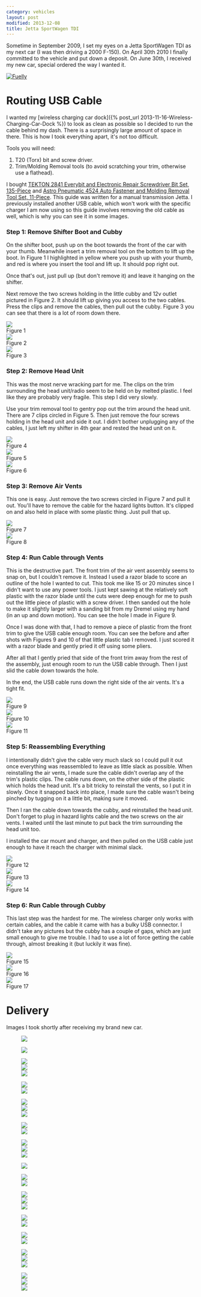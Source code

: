 ```yaml
---
category: vehicles
layout: post
modified: 2013-12-08
title: Jetta SportWagen TDI
---
```


Sometime in September 2009, I set my eyes on a Jetta SportWagen TDI as my next car (I was then driving a 2000 F-150).
On April 30th 2010 I finally committed to the vehicle and put down a deposit. On June 30th, I received my new car,
special ordered the way I wanted it.

[![Fuelly](http://mefi.us/images/fuelly/sig-us/46669.png)](http://www.fuelly.com/driver/Robpol86/jetta)

# Routing USB Cable

I wanted my [wireless charging car dock]({% post_url 2013-11-16-Wireless-Charging-Car-Dock %}) to look as clean as
possible so I decided to run the cable behind my dash. There is a surprisingly large amount of space in there. This is
how I took everything apart, it's not too difficult.

Tools you will need:

1. T20 (Torx) bit and screw driver.
2. Trim/Molding Removal tools (to avoid scratching your trim, otherwise use a flathead).

I bought [TEKTON 2841 Everybit and Electronic Repair Screwdriver Bit Set,
135-Piece](http://www.amazon.com/gp/product/B008HYVG6I) and [Astro Pneumatic 4524 Auto Fastener and Molding Removal
Tool Set, 11-Piece](http://www.amazon.com/gp/product/B005NMCE04). This guide was written for a manual transmission
Jetta. I previously installed another USB cable, which won't work with the specific charger I am now using so this
guide involves removing the old cable as well, which is why you can see it in some images.

### Step 1: Remove Shifter Boot and Cubby

On the shifter boot, push up on the boot towards the front of the car with your thumb. Meanwhile insert a trim removal
tool on the bottom to lift up the boot. In Figure 1 I highlighted in yellow where you push up with your thumb, and red
is where you insert the tool and lift up. It should pop right out.

Once that's out, just pull up (but don't remove it) and leave it hanging on the shifter.

Next remove the two screws holding in the little cubby and 12v outlet pictured in Figure 2. It should lift up giving
you access to the two cables. Press the clips and remove the cables, then pull out the cubby. Figure 3 you can see that
there is a lot of room down there.

<div class="row">
    <!-- qi_attempt4_3.jpg -->
    <div class="col-xs-12 col-sm-6 col-lg-4">
        <div class="thumbnail">
            <a href="http://imgur.com/NWCmESI">
                <img src="http://i.imgur.com/NWCmESIm.jpg" class="img-responsive img-thumbnail">
            </a>
            <div class="caption">Figure 1</div>
        </div>
    </div>
    <!-- qi_attempt4_4.jpg -->
    <div class="col-xs-12 col-sm-6 col-lg-4">
        <div class="thumbnail">
            <a href="http://imgur.com/nbwMYCw">
                <img src="http://i.imgur.com/nbwMYCwm.jpg" class="img-responsive img-thumbnail">
            </a>
            <div class="caption">Figure 2</div>
        </div>
    </div>
    <!-- qi_attempt4_5.jpg -->
    <div class="col-xs-12 col-sm-6 col-lg-4">
        <div class="thumbnail">
            <a href="http://imgur.com/k41ZdxS">
                <img src="http://i.imgur.com/k41ZdxSm.jpg" class="img-responsive img-thumbnail">
            </a>
            <div class="caption">Figure 3</div>
        </div>
    </div>
</div>

### Step 2: Remove Head Unit

This was the most nerve wracking part for me. The clips on the trim surrounding the head unit/radio seem to be held on
by melted plastic. I feel like they are probably very fragile. This step I did very slowly.

Use your trim removal tool to gentry pop out the trim around the head unit. There are 7 clips circled in Figure 5. Then
just remove the four screws holding in the head unit and side it out. I didn't bother unplugging any of the cables, I
just left my shifter in 4th gear and rested the head unit on it.

<div class="row">
    <!-- qi_attempt4_6.jpg -->
    <div class="col-xs-12 col-sm-6 col-lg-4">
        <div class="thumbnail">
            <a href="http://imgur.com/RjFyVQp">
                <img src="http://i.imgur.com/RjFyVQpm.jpg" class="img-responsive img-thumbnail">
            </a>
            <div class="caption">Figure 4</div>
        </div>
    </div>
    <!-- qi_attempt4_7.jpg -->
    <div class="col-xs-12 col-sm-6 col-lg-4">
        <div class="thumbnail">
            <a href="http://imgur.com/PJJv47m">
                <img src="http://i.imgur.com/PJJv47mm.jpg" class="img-responsive img-thumbnail">
            </a>
            <div class="caption">Figure 5</div>
        </div>
    </div>
    <!-- qi_attempt4_8.jpg -->
    <div class="col-xs-12 col-sm-6 col-lg-4">
        <div class="thumbnail">
            <a href="http://imgur.com/ZxgLd1i">
                <img src="http://i.imgur.com/ZxgLd1im.jpg" class="img-responsive img-thumbnail">
            </a>
            <div class="caption">Figure 6</div>
        </div>
    </div>
</div>

### Step 3: Remove Air Vents

This one is easy. Just remove the two screws circled in Figure 7 and pull it out. You'll have to remove the cable for
the hazard lights button. It's clipped on and also held in place with some plastic thing. Just pull that up.

<div class="row">
    <!-- qi_attempt4_9.jpg -->
    <div class="col-xs-12 col-sm-6">
        <div class="thumbnail">
            <a href="http://imgur.com/Ww02qMK">
                <img src="http://i.imgur.com/Ww02qMKl.jpg" class="img-responsive img-thumbnail">
            </a>
            <div class="caption">Figure 7</div>
        </div>
    </div>
    <!-- qi_attempt4_10.jpg -->
    <div class="col-xs-12 col-sm-6">
        <div class="thumbnail">
            <a href="http://imgur.com/jX1kQG4">
                <img src="http://i.imgur.com/jX1kQG4l.jpg" class="img-responsive img-thumbnail">
            </a>
            <div class="caption">Figure 8</div>
        </div>
    </div>
</div>

### Step 4: Run Cable through Vents

This is the destructive part. The front trim of the air vent assembly seems to snap on, but I couldn't remove it.
Instead I used a razor blade to score an outline of the hole I wanted to cut. This took me like 15 or 20 minutes since
I didn't want to use any power tools. I just kept sawing at the relatively soft plastic with the razor blade until the
cuts were deep enough for me to push out the little piece of plastic with a screw driver. I then sanded out the hole to
make it slightly larger with a sanding bit from my Dremel using my hand (in an up and down motion). You can see the
hole I made in Figure 9.

Once I was done with that, I had to remove a piece of plastic from the front trim to give the USB cable enough room.
You can see the before and after shots with Figures 9 and 10 of that little plastic tab I removed. I just scored it
with a razor blade and gently pried it off using some pliers.

After all that I gently pried that side of the front trim away from the rest of the assembly, just enough room to run
the USB cable through. Then I just slid the cable down towards the hole.

In the end, the USB cable runs down the right side of the air vents. It's a tight fit.

<div class="row">
    <!-- qi_attempt4_11.jpg -->
    <div class="col-xs-12 col-sm-6 col-lg-4">
        <div class="thumbnail">
            <a href="http://imgur.com/oEIw1kS">
                <img src="http://i.imgur.com/oEIw1kSm.jpg" class="img-responsive img-thumbnail">
            </a>
            <div class="caption">Figure 9</div>
        </div>
    </div>
    <!-- qi_attempt4_12.jpg -->
    <div class="col-xs-12 col-sm-6 col-lg-4">
        <div class="thumbnail">
            <a href="http://imgur.com/lwmxAvc">
                <img src="http://i.imgur.com/lwmxAvcm.jpg" class="img-responsive img-thumbnail">
            </a>
            <div class="caption">Figure 10</div>
        </div>
    </div>
    <!-- qi_attempt4_13.jpg -->
    <div class="col-xs-12 col-sm-6 col-lg-4">
        <div class="thumbnail">
            <a href="http://imgur.com/7O0EUpU">
                <img src="http://i.imgur.com/7O0EUpUm.jpg" class="img-responsive img-thumbnail">
            </a>
            <div class="caption">Figure 11</div>
        </div>
    </div>
</div>

### Step 5: Reassembling Everything

I intentionally didn't give the cable very much slack so I could pull it out once everything was reassembled to leave
as little slack as possible. When reinstalling the air vents, I made sure the cable didn't overlap any of the trim's
plastic clips. The cable runs down, on the other side of the plastic which holds the head unit. It's a bit tricky to
reinstall the vents, so I put it in slowly. Once it snapped back into place, I made sure the cable wasn't being pinched
by tugging on it a little bit, making sure it moved.

Then I ran the cable down towards the cubby, and reinstalled the head unit. Don't forget to plug in hazard lights cable
and the two screws on the air vents. I waited until the last minute to put back the trim surrounding the head unit too.

I installed the car mount and charger, and then pulled on the USB cable just enough to have it reach the charger with
minimal slack.

<div class="row">
    <!-- qi_attempt4_14.jpg -->
    <div class="col-xs-12 col-sm-6 col-lg-4">
        <div class="thumbnail">
            <a href="http://imgur.com/wzcOYuQ">
                <img src="http://i.imgur.com/wzcOYuQm.jpg" class="img-responsive img-thumbnail">
            </a>
            <div class="caption">Figure 12</div>
        </div>
    </div>
    <!-- qi_attempt4_15.jpg -->
    <div class="col-xs-12 col-sm-6 col-lg-4">
        <div class="thumbnail">
            <a href="http://imgur.com/2CMNydn">
                <img src="http://i.imgur.com/2CMNydnm.jpg" class="img-responsive img-thumbnail">
            </a>
            <div class="caption">Figure 13</div>
        </div>
    </div>
    <!-- qi_attempt4_16.jpg -->
    <div class="col-xs-12 col-sm-6 col-lg-4">
        <div class="thumbnail">
            <a href="http://imgur.com/nd3whf1">
                <img src="http://i.imgur.com/nd3whf1m.jpg" class="img-responsive img-thumbnail">
            </a>
            <div class="caption">Figure 14</div>
        </div>
    </div>
</div>

### Step 6: Run Cable through Cubby

This last step was the hardest for me. The wireless charger only works with certain cables, and the cable it came with
has a bulky USB connector. I didn't take any pictures but the cubby has a couple of gaps, which are just small enough
to give me trouble. I had to use a lot of force getting the cable through, almost breaking it (but luckily it was
fine).

<div class="row">
    <!-- qi_attempt4_17.jpg -->
    <div class="col-xs-12 col-sm-6 col-lg-4">
        <div class="thumbnail">
            <a href="http://imgur.com/55krwnA">
                <img src="http://i.imgur.com/55krwnAm.jpg" class="img-responsive img-thumbnail">
            </a>
            <div class="caption">Figure 15</div>
        </div>
    </div>
    <!-- qi_attempt4_18.jpg -->
    <div class="col-xs-12 col-sm-6 col-lg-4">
        <div class="thumbnail">
            <a href="http://imgur.com/7lHFKUv">
                <img src="http://i.imgur.com/7lHFKUvm.jpg" class="img-responsive img-thumbnail">
            </a>
            <div class="caption">Figure 16</div>
        </div>
    </div>
    <!-- execution4.jpg -->
    <div class="col-xs-12 col-sm-6 col-lg-4">
        <div class="thumbnail">
            <a href="http://imgur.com/7WTPx0v">
                <img src="http://i.imgur.com/7WTPx0v.jpg" class="img-responsive img-thumbnail">
            </a>
            <div class="caption">Figure 17</div>
        </div>
    </div>
</div>

# Delivery

Images I took shortly after receiving my brand new car.

<figure><a href="http://imgur.com/T640Q"><div class="annotparent"><img src="http://i.imgur.com/T640Ql.jpg"></div></a></figure>

<figure><a href="http://imgur.com/vT2SN"><div class="annotparent"><img src="http://i.imgur.com/vT2SNl.jpg"></div></a></figure>

<figure class="third">
    <a href="http://imgur.com/TQ3BH"><div class="annotparent"><img src="http://i.imgur.com/TQ3BHm.jpg"></div></a>
    <a href="http://imgur.com/g3vnR"><div class="annotparent"><img src="http://i.imgur.com/g3vnRm.jpg"></div></a>
    <a href="http://imgur.com/Y2ziD"><div class="annotparent"><img src="http://i.imgur.com/Y2ziDm.jpg"></div></a>
    <figcaption></figcaption>
</figure>

<figure class="half">
    <a href="http://imgur.com/eLut3"><div class="annotparent"><img src="http://i.imgur.com/eLut3m.jpg"></div></a>
    <a href="http://imgur.com/PEDQH"><div class="annotparent"><img src="http://i.imgur.com/PEDQHm.jpg"></div></a>
    <figcaption></figcaption>
</figure>

<figure class="third">
    <a href="http://imgur.com/wtvxY"><div class="annotparent"><img src="http://i.imgur.com/wtvxYm.jpg"></div></a>
    <a href="http://imgur.com/UFZST"><div class="annotparent"><img src="http://i.imgur.com/UFZSTm.jpg"></div></a>
    <a href="http://imgur.com/PVixc"><div class="annotparent"><img src="http://i.imgur.com/PVixcm.jpg"></div></a>
    <figcaption></figcaption>
</figure>

<figure class="half">
    <a href="http://imgur.com/WJqLK"><div class="annotparent"><img src="http://i.imgur.com/WJqLKm.jpg"></div></a>
    <a href="http://imgur.com/7v2Xf"><div class="annotparent"><img src="http://i.imgur.com/7v2Xfm.jpg"></div></a>
    <figcaption></figcaption>
</figure>

<figure class="third">
    <a href="http://imgur.com/ziSTv"><div class="annotparent"><img src="http://i.imgur.com/ziSTvm.jpg"></div></a>
    <a href="http://imgur.com/KZo5j"><div class="annotparent"><img src="http://i.imgur.com/KZo5jm.jpg"></div></a>
    <a href="http://imgur.com/DbXvX"><div class="annotparent"><img src="http://i.imgur.com/DbXvXm.jpg"></div></a>
    <figcaption></figcaption>
</figure>

<figure><a href="http://imgur.com/kVbMX"><div class="annotparent"><img src="http://i.imgur.com/kVbMXh.jpg"></div></a></figure>

<figure class="half">
    <a href="http://imgur.com/CaUOW"><div class="annotparent"><img src="http://i.imgur.com/CaUOWm.jpg"></div></a>
    <a href="http://imgur.com/VzRGA"><div class="annotparent"><img src="http://i.imgur.com/VzRGAm.jpg"></div></a>
    <figcaption></figcaption>
</figure>

<figure class="third">
    <a href="http://imgur.com/DHcik"><div class="annotparent"><img src="http://i.imgur.com/DHcikm.jpg"></div></a>
    <a href="http://imgur.com/11Gq8"><div class="annotparent"><img src="http://i.imgur.com/11Gq8m.jpg"></div></a>
    <a href="http://imgur.com/DBQVK"><div class="annotparent"><img src="http://i.imgur.com/DBQVKm.jpg"></div></a>
    <figcaption></figcaption>
</figure>

<figure class="half">
    <a href="http://imgur.com/5Ui7D"><div class="annotparent"><img src="http://i.imgur.com/5Ui7Dm.jpg"></div></a>
    <a href="http://imgur.com/sjLJ2"><div class="annotparent"><img src="http://i.imgur.com/sjLJ2m.jpg"></div></a>
    <figcaption></figcaption>
</figure>

<figure class="half">
    <a href="http://imgur.com/o6xgw"><div class="annotparent"><img src="http://i.imgur.com/o6xgwm.jpg"></div></a>
    <a href="http://imgur.com/jJ994"><div class="annotparent"><img src="http://i.imgur.com/jJ994m.jpg"></div></a>
    <figcaption></figcaption>
</figure>

<figure class="third">
    <a href="http://imgur.com/fXw0P"><div class="annotparent"><img src="http://i.imgur.com/fXw0Pm.jpg"></div></a>
    <a href="http://imgur.com/NbFfu"><div class="annotparent"><img src="http://i.imgur.com/NbFfum.jpg"></div></a>
    <a href="http://imgur.com/49dr4"><div class="annotparent"><img src="http://i.imgur.com/49dr4m.jpg"></div></a>
    <figcaption></figcaption>
</figure>

<figure class="third">
    <a href="http://imgur.com/tOmfy"><div class="annotparent"><img src="http://i.imgur.com/tOmfym.jpg"></div></a>
    <a href="http://imgur.com/9wLnO"><div class="annotparent"><img src="http://i.imgur.com/9wLnOm.jpg"></div></a>
    <a href="http://imgur.com/YQhWF"><div class="annotparent"><img src="http://i.imgur.com/YQhWFm.jpg"></div></a>
    <figcaption></figcaption>
</figure>
